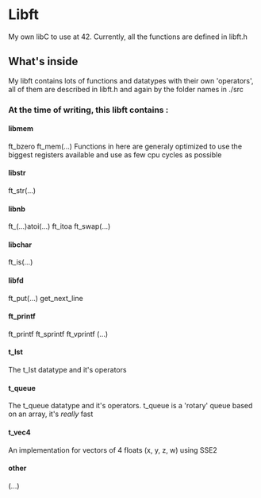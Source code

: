 # Libft
My own libC to use at 42.
Currently, all the functions are defined in libft.h
## What's inside
My libft contains lots of functions and datatypes with their own 'operators', all of them are described in libft.h and again by the folder names in ./src
### At the time of writing, this libft contains :
#### libmem
ft_bzero
ft_mem(...) Functions in here are generaly optimized to use the biggest registers available and use as few cpu cycles as possible
#### libstr
ft_str(...)
#### libnb
ft_(...)atoi(...)
ft_itoa
ft_swap(...)
#### libchar
ft_is(...)
#### libfd
ft_put(...)
get_next_line
#### ft_printf
ft_printf
ft_sprintf
ft_vprintf
(...)
#### t_lst
The t_lst datatype and it's operators
#### t_queue
The t_queue datatype and it's operators.
t_queue is a 'rotary' queue based on an array, it's *really* fast
#### t_vec4
An implementation for vectors of 4 floats (x, y, z, w) using SSE2
#### other
(...)